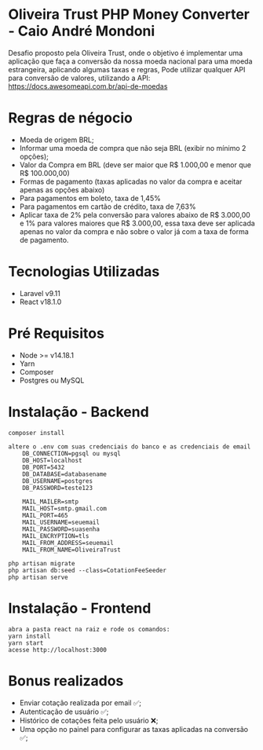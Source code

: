 # Oliveira Trust PHP Money Converter - Caio André Mondoni

Desafio proposto pela Oliveira Trust, onde o objetivo é implementar uma aplicação que faça a conversão da nossa moeda nacional para uma moeda estrangeira, aplicando algumas taxas e regras,
Pode utilizar qualquer API para conversão de valores, utilizando a API: https://docs.awesomeapi.com.br/api-de-moedas

# Regras de négocio

* Moeda de origem BRL;
* Informar uma moeda de compra que não seja BRL (exibir no mínimo 2 opções);
* Valor da Compra em BRL (deve ser maior que R$ 1.000,00 e menor que R$ 100.000,00)
* Formas de pagamento (taxas aplicadas no valor da compra e aceitar apenas as opções abaixo)
* Para pagamentos em boleto, taxa de 1,45%
* Para pagamentos em cartão de crédito, taxa de 7,63%
* Aplicar taxa de 2% pela conversão para valores abaixo de R$ 3.000,00 e 1% para valores maiores que R$ 3.000,00,
essa taxa deve ser aplicada apenas no valor da compra e não sobre o valor já com a taxa de forma de pagamento.

# Tecnologias Utilizadas

-   Laravel v9.11
-   React v18.1.0

# Pré Requisitos

-   Node >= v14.18.1
-   Yarn
-   Composer
-   Postgres ou MySQL

# Instalação - Backend

    composer install

    altere o .env com suas credenciais do banco e as credenciais de email
        DB_CONNECTION=pgsql ou mysql
        DB_HOST=localhost
        DB_PORT=5432
        DB_DATABASE=databasename
        DB_USERNAME=postgres
        DB_PASSWORD=teste123

        MAIL_MAILER=smtp
        MAIL_HOST=smtp.gmail.com
        MAIL_PORT=465
        MAIL_USERNAME=seuemail
        MAIL_PASSWORD=suasenha
        MAIL_ENCRYPTION=tls
        MAIL_FROM_ADDRESS=seuemail
        MAIL_FROM_NAME=OliveiraTrust

    php artisan migrate
    php artisan db:seed --class=CotationFeeSeeder
    php artisan serve

# Instalação - Frontend

    abra a pasta react na raiz e rode os comandos:
    yarn install
    yarn start
    acesse http://localhost:3000

# Bonus realizados

-   Enviar cotação realizada por email ✅;
-   Autenticação de usuário ✅;
-   Histórico de cotações feita pelo usuário ❌;
-   Uma opção no painel para configurar as taxas aplicadas na conversão ✅;
